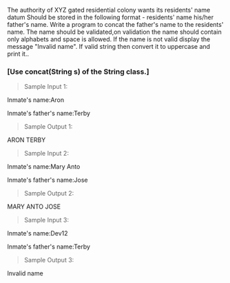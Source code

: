 
 The authority of XYZ gated residential colony wants its residents' name datum Should be stored in the following format - residents' name  his/her father's name. Write a program to concat the father's name to the residents' name. The name should be validated,on validation the name should contain only alphabets and space is allowed. If the name is not valid display the message "Invalid name". If valid string then convert  it to uppercase and print it.. 

### [Use concat(String s) of the String class.]

> Sample Input 1:

 Inmate's name:Aron

 Inmate's father's name:Terby

> Sample Output 1:

 ARON TERBY

> Sample Input 2:

 Inmate's name:Mary Anto

 Inmate's father's name:Jose

> Sample Output 2:

 MARY ANTO JOSE

> Sample Input 3:

 Inmate's name:Dev12

 Inmate's father's name:Terby

> Sample Output 3:

 Invalid name




